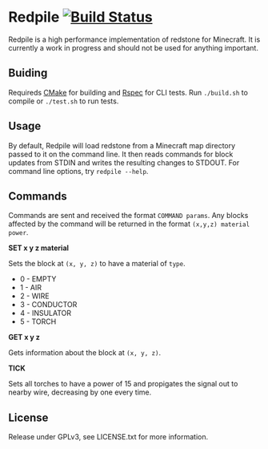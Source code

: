 Redpile [![Build Status](https://travis-ci.org/Nullreff/redpile.svg?branch=master)](https://travis-ci.org/Nullreff/redpile)
=======

Redpile is a high performance implementation of redstone for Minecraft.  It is currently a work in progress and should not be used for anything important.

Buiding
-------

Requireds [CMake](http://www.cmake.org/) for building and [Rspec](http://rspec.info/) for CLI tests.  Run `./build.sh` to compile or `./test.sh` to run tests.

Usage
-----

By default, Redpile will load redstone from a Minecraft map directory passed to it on the command line.  It then reads commands for block updates from STDIN and writes the resulting changes to STDOUT.  For command line options, try `redpile --help`.

Commands
--------

Commands are sent and received the format `COMMAND params`.  Any blocks affected by the command will be returned in the format `(x,y,z) material power`.

**SET x y z material**

Sets the block at `(x, y, z)` to have a material of `type`.

* 0 - EMPTY
* 1 - AIR
* 2 - WIRE
* 3 - CONDUCTOR
* 4 - INSULATOR
* 5 - TORCH

**GET x y z**

Gets information about the block at `(x, y, z)`.

**TICK**

Sets all torches to have a power of 15 and propigates the signal out to nearby wire, decreasing by one every time.

License
-------

Release under GPLv3, see LICENSE.txt for more information.
